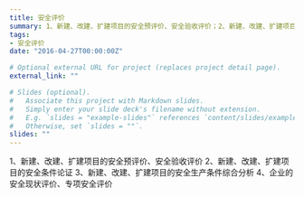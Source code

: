 ```yaml
---
title: 安全评价
summary: 1、新建、改建、扩建项目的安全预评价、安全验收评价；2、新建、改建、扩建项目的安全条件论证；3、新建、改建、扩建项目的安全生产条件综合分析；4、企业的安全现状评价、专项安全评价
tags:
- 安全评价
date: "2016-04-27T00:00:00Z"

# Optional external URL for project (replaces project detail page).
external_link: ""

# Slides (optional).
#   Associate this project with Markdown slides.
#   Simply enter your slide deck's filename without extension.
#   E.g. `slides = "example-slides"` references `content/slides/example-slides.md`.
#   Otherwise, set `slides = ""`.
slides: ""
---
```


1、新建、改建、扩建项目的安全预评价、安全验收评价
2、新建、改建、扩建项目的安全条件论证
3、新建、改建、扩建项目的安全生产条件综合分析
4、企业的安全现状评价、专项安全评价
